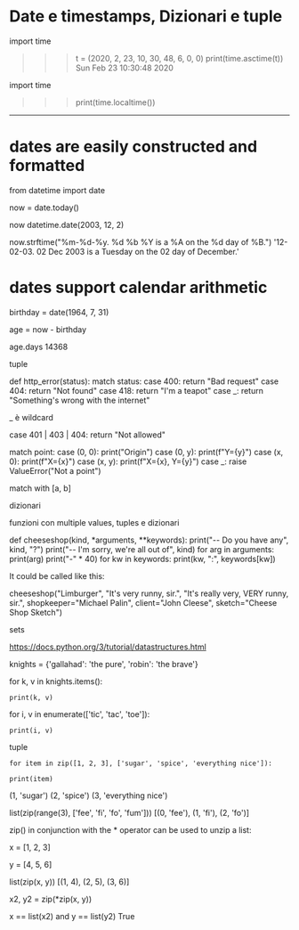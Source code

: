 # Date e timestamps, Dizionari e tuple  

import time
>>> t = (2020, 2, 23, 10, 30, 48, 6, 0, 0)
>>> print(time.asctime(t))
Sun Feb 23 10:30:48 2020


import time
>>> print(time.localtime())

----
# dates are easily constructed and formatted

from datetime import date

now = date.today()

now
datetime.date(2003, 12, 2)

now.strftime("%m-%d-%y. %d %b %Y is a %A on the %d day of %B.")
'12-02-03. 02 Dec 2003 is a Tuesday on the 02 day of December.'

# dates support calendar arithmetic

birthday = date(1964, 7, 31)

age = now - birthday

age.days
14368




tuple


def http_error(status):
    match status:
        case 400:
            return "Bad request"
        case 404:
            return "Not found"
        case 418:
            return "I'm a teapot"
        case _:
            return "Something's wrong with the internet"

_ è wildcard

case 401 | 403 | 404:
    return "Not allowed"


match point:
    case (0, 0):
        print("Origin")
    case (0, y):
        print(f"Y={y}")
    case (x, 0):
        print(f"X={x}")
    case (x, y):
        print(f"X={x}, Y={y}")
    case _:
        raise ValueError("Not a point")



match with [a, b]



dizionari

funzioni con multiple values, tuples e dizionari

def cheeseshop(kind, *arguments, **keywords):
    print("-- Do you have any", kind, "?")
    print("-- I'm sorry, we're all out of", kind)
    for arg in arguments:
        print(arg)
    print("-" * 40)
    for kw in keywords:
        print(kw, ":", keywords[kw])

It could be called like this:

cheeseshop("Limburger", "It's very runny, sir.",
           "It's really very, VERY runny, sir.",
           shopkeeper="Michael Palin",
           client="John Cleese",
           sketch="Cheese Shop Sketch")

sets

https://docs.python.org/3/tutorial/datastructures.html

knights = {'gallahad': 'the pure', 'robin': 'the brave'}

for k, v in knights.items():

    print(k, v)

for i, v in enumerate(['tic', 'tac', 'toe']):

    print(i, v)




tuple

    for item in zip([1, 2, 3], ['sugar', 'spice', 'everything nice']):

    print(item)


(1, 'sugar')
(2, 'spice')
(3, 'everything nice')


list(zip(range(3), ['fee', 'fi', 'fo', 'fum']))
[(0, 'fee'), (1, 'fi'), (2, 'fo')]


zip() in conjunction with the * operator can be used to unzip a list:
>>>

x = [1, 2, 3]

y = [4, 5, 6]

list(zip(x, y))
[(1, 4), (2, 5), (3, 6)]

x2, y2 = zip(*zip(x, y))

x == list(x2) and y == list(y2)
True